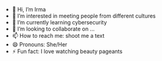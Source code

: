 - 👋 Hi, I’m Irma
- 👀 I’m interested in meeting people from different cultures
- 🌱 I’m currently learning cybersecurity
- 💞️ I’m looking to collaborate on ...
- 📫 How to reach me: shoot me a text
- 😄 Pronouns: She/Her
- ⚡ Fun fact: I love watching beauty pageants

<!---
Gissel877/Gissel877 is a ✨ special ✨ repository because its `README.md` (this file) appears on your GitHub profile.
You can click the Preview link to take a look at your changes.
--->
